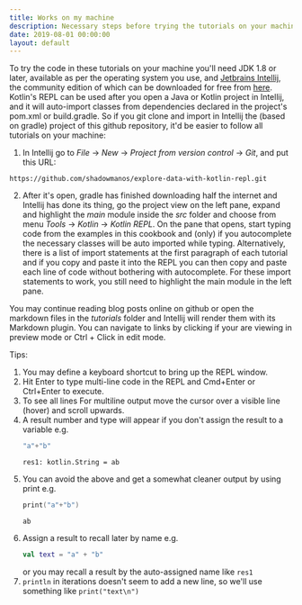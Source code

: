 ```yaml
---
title: Works on my machine
description: Necessary steps before trying the tutorials on your machine
date: 2019-08-01 00:00:00
layout: default
---
```


To try the code in these tutorials on your machine you'll need JDK 1.8 or later, available as per the operating system you use, and [Jetbrains Intellij](https://www.jetbrains.com/idea/), the community edition of which can be downloaded for free from [here](https://www.jetbrains.com/idea/download). Kotlin's REPL can be used after you open a Java or Kotlin project in Intellij, and it will auto-import classes from dependencies declared in the project's pom.xml or build.gradle. So if you git clone and import in Intellij the (based on gradle) project of this github repository, it'd be easier to follow all tutorials on your machine:

1. In Intellij go to _File_ -> _New_ -> _Project from version control_ -> _Git_, and put this URL:

`https://github.com/shadowmanos/explore-data-with-kotlin-repl.git`

2. After it's open, gradle has finished downloading half the internet and Intellij has done its thing, go the project view on the left pane, expand and highlight the _main_ module inside the _src_ folder and choose from menu _Tools_ -> _Kotlin_ -> _Kotlin REPL_. On the pane that opens, start typing code from the examples in this cookbook and (only) if you autocomplete the necessary classes will be auto imported while typing. Alternatively, there is a list of import statements at the first paragraph of each tutorial and if you copy and paste it into the REPL you can then copy and paste each line of code without bothering with autocomplete. For these import statements to work, you still need to highlight the main module in the left pane.
 
You may continue reading blog posts online on github or open the markdown files in the _tutorials_ folder and Intellij will render them with its Markdown plugin. You can navigate to links by clicking if your are viewing in preview mode or Ctrl + Click in edit mode.

Tips:

1. You may define a keyboard shortcut to bring up the REPL window. 
2. Hit Enter to type multi-line code in the REPL and Cmd+Enter or Ctrl+Enter to execute.
3. To see all lines For multiline output move the cursor over a visible line (hover) and scroll upwards.
4. A result number and type will appear if you don't assign the result to a variable e.g. 
   ```kotlin
   "a"+"b"
   ```
   ```text
   res1: kotlin.String = ab
   ``` 
5. You can avoid the above and get a somewhat cleaner output by using print e.g.
   ```kotlin
   print("a"+"b")
   ```
   ```text
   ab
   ```
6. Assign a result to recall later by name e.g.
   ```kotlin
   val text = "a" + "b"
   ```
   or you may recall a result by the auto-assigned name like `res1`
7. `println` in iterations doesn't seem to add a new line, so we'll use something like `print("text\n")`
